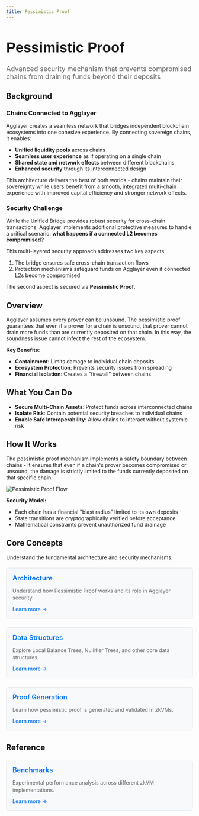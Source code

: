 ```yaml
---
title: Pessimistic Proof
---
```


<!-- Page Header Component -->
<h1 style="text-align: left; font-size: 38px; font-weight: 700; font-family: 'Inter Tight', sans-serif;">
  Pessimistic Proof
</h1>

<div style="text-align: left; margin: 0.5rem 0;">
  <p style="font-size: 18px; color: #666; max-width: 600px; margin: 0;">
    Advanced security mechanism that prevents compromised chains from draining funds beyond their deposits
  </p>
</div>

## Background

### Chains Connected to Agglayer

Agglayer creates a seamless network that bridges independent blockchain ecosystems into one cohesive experience. By connecting sovereign chains, it enables:

- **Unified liquidity pools** across chains
- **Seamless user experience** as if operating on a single chain
- **Shared state and network effects** between different blockchains
- **Enhanced security** through its interconnected design

This architecture delivers the best of both worlds - chains maintain their sovereignty while users benefit from a smooth, integrated multi-chain experience with improved capital efficiency and stronger network effects.

### Security Challenge

While the Unified Bridge provides robust security for cross-chain transactions, Agglayer implements additional protective measures to handle a critical scenario: **what happens if a connected L2 becomes compromised?**

This multi-layered security approach addresses two key aspects:

1. The bridge ensures safe cross-chain transaction flows
2. Protection mechanisms safeguard funds on Agglayer even if connected L2s become compromised

The second aspect is secured via **Pessimistic Proof**.

## Overview

Agglayer assumes every prover can be unsound. The pessimistic proof guarantees that even if a prover for a chain is unsound, that prover cannot drain more funds than are currently deposited on that chain. In this way, the soundness issue cannot infect the rest of the ecosystem.

**Key Benefits:**
- **Containment**: Limits damage to individual chain deposits
- **Ecosystem Protection**: Prevents security issues from spreading
- **Financial Isolation**: Creates a "firewall" between chains

## What You Can Do

- **Secure Multi-Chain Assets**: Protect funds across interconnected chains
- **Isolate Risk**: Contain potential security breaches to individual chains
- **Enable Safe Interoperability**: Allow chains to interact without systemic risk

## How It Works

The pessimistic proof mechanism implements a safety boundary between chains - it ensures that even if a chain's prover becomes compromised or unsound, the damage is strictly limited to the funds currently deposited on that specific chain.

![Pessimistic Proof Flow](../../img/agglayer/PessimisticProofFlow.png)

**Security Model:**

- Each chain has a financial "blast radius" limited to its own deposits
- State transitions are cryptographically verified before acceptance
- Mathematical constraints prevent unauthorized fund drainage

## Core Concepts

Understand the fundamental architecture and security mechanisms:

<div style="display: flex; flex-direction: column; gap: 1rem; max-width: 800px; margin: 1rem 0;">

  <!-- Architecture Card -->
  <div style="background: #f8f9fa; border: 1px solid #dee2e6; border-radius: 6px; padding: 1rem 1rem; margin: 0.25rem 0;">
    <h3 style="color: #0071F7; margin: 0 0 0.5rem 0; font-size: 18px; font-weight: 600;">
      Architecture
    </h3>
    <p style="color: #666; margin-bottom: 0.75rem; line-height: 1.4; font-size: 14px;">
      Understand how Pessimistic Proof works and its role in Agglayer security.
    </p>
    <a href="/agglayer/core-concepts/pessimistic-proof/architecture/" style="color: #0071F7; text-decoration: none; font-weight: 500; font-size: 14px;">
      Learn more →
    </a>
  </div>

  <!-- Data Structures Card -->
  <div style="background: #f8f9fa; border: 1px solid #dee2e6; border-radius: 6px; padding: 1rem 1rem; margin: 0.25rem 0;">
    <h3 style="color: #0071F7; margin: 0 0 0.5rem 0; font-size: 18px; font-weight: 600;">
      Data Structures
    </h3>
    <p style="color: #666; margin-bottom: 0.75rem; line-height: 1.4; font-size: 14px;">
      Explore Local Balance Trees, Nullifier Trees, and other core data structures.
    </p>
    <a href="/agglayer/core-concepts/pessimistic-proof/data-structures/" style="color: #0071F7; text-decoration: none; font-weight: 500; font-size: 14px;">
      Learn more →
    </a>
  </div>

  <!-- Proof Generation Card -->
  <div style="background: #f8f9fa; border: 1px solid #dee2e6; border-radius: 6px; padding: 1rem 1rem; margin: 0.25rem 0;">
    <h3 style="color: #0071F7; margin: 0 0 0.5rem 0; font-size: 18px; font-weight: 600;">
      Proof Generation
    </h3>
    <p style="color: #666; margin-bottom: 0.75rem; line-height: 1.4; font-size: 14px;">
      Learn how pessimistic proof is generated and validated in zkVMs.
    </p>
    <a href="/agglayer/core-concepts/pessimistic-proof/proof-generation/" style="color: #0071F7; text-decoration: none; font-weight: 500; font-size: 14px;">
      Learn more →
    </a>
  </div>

</div>

## Reference

<div style="display: flex; flex-direction: column; gap: 1rem; max-width: 800px; margin: 1rem 0;">

  <!-- Benchmarks Card -->
  <div style="background: #f8f9fa; border: 1px solid #dee2e6; border-radius: 6px; padding: 1rem 1rem; margin: 0.25rem 0;">
    <h3 style="color: #0071F7; margin: 0 0 0.5rem 0; font-size: 18px; font-weight: 600;">
      Benchmarks
    </h3>
    <p style="color: #666; margin-bottom: 0.75rem; line-height: 1.4; font-size: 14px;">
      Experimental performance analysis across different zkVM implementations.
    </p>
    <a href="/agglayer/core-concepts/pessimistic-proof/benchmarks/" style="color: #0071F7; text-decoration: none; font-weight: 500; font-size: 14px;">
      Learn more →
    </a>
  </div>

</div>
